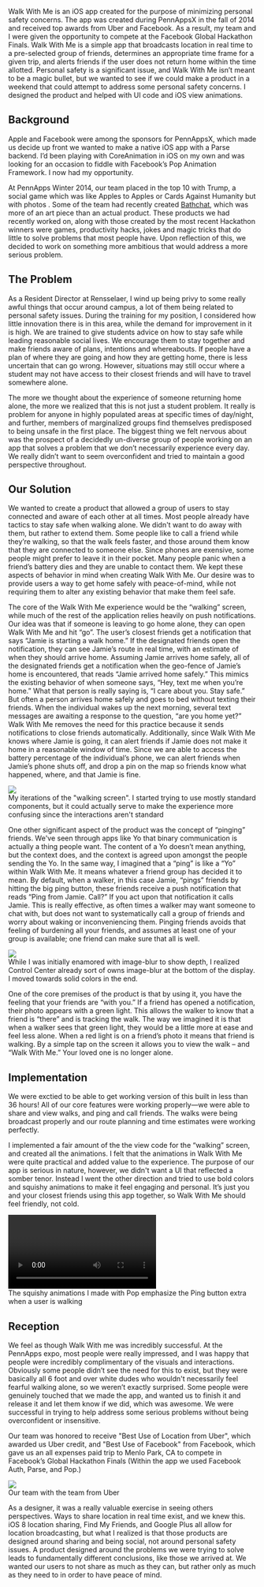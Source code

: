 Walk With Me is an iOS app created for the purpose of minimizing personal safety concerns. The app was created during PennAppsX in the fall of 2014  and received top awards from Uber and Facebook. As a result, my team and I were given the opportunity to compete at the Facebook Global Hackathon Finals. Walk With Me is a simple app that broadcasts location in real time to a pre-selected group of friends, determines an appropriate time frame for a given trip, and alerts friends if the user does not return home within the time allotted. Personal safety is a significant issue, and Walk With Me isn’t meant to be a magic bullet, but we wanted to see if we could make a product in a weekend that could attempt to address some personal safety concerns. I designed the product and helped with UI code and iOS view animations.

## Background
Apple and Facebook were among the sponsors for PennAppsX, which made us decide up front we wanted to make a native iOS app with a Parse backend. I’d been playing with CoreAnimation in iOS on my own and was looking for an occasion to fiddle with Facebook’s Pop Animation Framework. I now had my opportunity.

At PennApps Winter 2014, our team placed in the top 10 with Trump, a social game which was like Apples to Apples or Cards Against Humanity but with photos . Some of the team had recently created [Bathchat](/projects/bathchat), which was more of an art piece than an actual product. These products we had recently worked on, along with those created by the most recent Hackathon winners were games, productivity hacks, jokes and magic tricks that do little to solve problems that most people have. Upon reflection of this, we decided to work on something more ambitious that would address a more serious problem.

## The Problem
As a Resident Director at Rensselaer, I wind up being privy to some really awful things that occur around campus, a lot of them being related to personal safety issues. During the training for my position, I considered how little innovation there is in this area, while the demand for improvement in it is high. We are trained to give students advice on how to stay safe while leading reasonable social lives.  We encourage them to stay together and make friends aware of plans, intentions and whereabouts. If people have a plan of where they are going and how they are getting home, there is less uncertain that can go wrong. However, situations may still occur where a student may not have access to their closest friends and will have to travel somewhere alone.

The more we thought about the experience of someone returning home alone, the more we realized that this is not just a student problem. It really is problem for anyone in highly populated areas at specific times of day/night, and further, members of marginalized groups find themselves predisposed to being unsafe in the first place.  The biggest thing we felt nervous about was the prospect of a decidedly un-diverse group of people working on an app that solves a problem that we don’t necessarily experience every day. We really didn’t want to seem overconfident and tried to maintain a good perspective throughout.

## Our Solution
We wanted to create a product that allowed a group of users to stay connected and aware of each other at all times. Most people already have tactics to stay safe when walking alone. We didn't want to do away with them, but rather to extend them. Some people like to call a friend while they’re walking, so that the walk feels faster, and those around them know that they are connected to someone else. Since phones are exensive, some people might prefer to leave it in their pocket. Many people panic when a friend’s battery dies and they are unable to contact them. We kept these aspects of behavior in mind when creating Walk With Me. Our desire was to provide users a way to get home safely with peace-of-mind, while not requiring them to alter any existing behavior that make them feel safe.

The core of the Walk With Me experience would be the “walking” screen, while much of the rest of the application relies heavily on push notifications. Our idea was that if someone is leaving to go home alone, they can open Walk With Me and hit “go”. The user’s closest friends get a notification that says “Jamie is starting a walk home.” If the designated friends open the notification, they can see Jamie’s route in real time, with an estimate of when they should arrive home. Assuming Jamie arrives home safely, all of the designated friends get a notification when the geo-fence of Jamie’s home is encountered, that reads “Jamie arrived home safely.” This mimics the existing behavior of when someone says, “Hey, text me when you’re home.” What that person is really saying is, “I care about you. Stay safe.” But often a person arrives home safely and goes to bed without texting their friends. When the individual wakes up the next morning, several text messages are awaiting a response to the question, “are you home yet?” Walk With Me removes the need for this practice because it sends notifications to close friends automatically. Additionally, since Walk With Me knows where Jamie is going, it can alert friends if Jamie does not make it home in a reasonable window of time. Since we are able to access the battery percentage of the individual’s phone, we can alert friends when Jamie’s phone shuts off, and drop a pin on the map so friends know what happened, where, and that Jamie is fine.

<div class="project-detail-image-one-across">
	<div class="gif-wrapper"><img src="/images/wwm-sketches.png"/></div>
	<div class="caption">My iterations of the "walking screen". I started trying to use mostly standard components, but it could actually serve to make the experience more confusing since the interactions aren't standard</div>
</div>

One other significant aspect of the product was the concept of “pinging” friends. We've seen through apps like Yo that binary communication is actually a thing people want. The content of a Yo doesn’t mean anything, but the context does, and the context is agreed upon amongst the people sending the Yo. In the same way, I imagined that a “ping” is like a “Yo” within Walk With Me. It means whatever a friend group has decided it to mean. By default, when a walker, in this case Jamie, “pings” friends by hitting the big ping button, these friends receive a push notification that reads “Ping from Jamie. Call?”  If you act upon that notification it calls Jamie. This is really effective, as often times a walker may want someone to chat with, but does not want to systematically call a group of friends and worry about waking or inconveniencing them. Pinging friends avoids that feeling of burdening all your friends, and assumes at least one of your group is available; one friend can make sure that all is well.

<div class="project-detail-image-one-across">
  <div class="gif-wrapper"><img src="/images/wwm-screens.png"/></div>
  <div class="caption">While I was initially enamored with image-blur to show depth, I realized Control Center already sort of owns image-blur at the bottom of the display. I moved towards solid colors in the end.</div>
</div>

One of the core premises of the product is that by using it, you have the feeling that your friends are “with you.” If a friend has opened a notification, their photo appears with a green light. This allows the walker to know that a friend is “there” and is tracking the walk. The way we imagined it is that when a walker sees that green light, they would be a little more at ease and feel less alone. When a red light is on a friend’s photo it means that friend is walking. By a simple tap on the screen it allows you to view the walk – and “Walk With Me.” Your loved one is no longer alone.


## Implementation
We were exctied to be able to get working version of this built in less than 36 hours! All of our core features were working properly—we were able to share and view walks, and ping and call friends. The walks were being broadcast properly and our route planning and time estimates were working perfectly.

I implemented a fair amount of the the view code for the “walking” screen, and created all the animations. I felt that the animations in Walk With Me were quite practical and added value to the experience. The purpose of our app is serious in nature, however, we didn't want a UI that reflected a somber tenor. Instead I went the other direction and tried to use bold colors and squishy animations to make it feel engaging and personal. It’s just you and your closest friends using this app together, so Walk With Me should feel friendly, not cold.
<div class="project-detail-image-one-across-with-caption">
  <div class="image-wrapper">
    <video autoplay="autoplay" loop="loop">
      <source src="https://s3-us-west-2.amazonaws.com/new-portfolio/videos/wwm-interactions.mp4" type="video/mp4"/>
      <source src="https://s3-us-west-2.amazonaws.com/new-portfolio/videos/wwm-interactions.webm" type="video/webm"/>
    </video>
  </div>
  <div class="caption">The squishy animations I made with Pop emphasize the Ping button extra when a user is walking</div>
</div>

## Reception
We feel as though Walk With me was incredibly successful. At the PennApps expo, most people were really impressed, and I was happy that people were incredibly complimentary of the visuals and interactions. Obviously some people didn’t see the need for this to exist, but they were basically all 6 foot and over white dudes who wouldn't necessarily feel fearful walking alone, so we weren’t exactly surprised. Some people were genuinely touched that we made the app, and wanted us to finish it and release it and let them know if we did, which was awesome. We were successful in trying to help address some serious problems without being overconfident or insensitive.

Our team was honored to receive "Best Use of Location from Uber", which awarded us Uber credit, and "Best Use of Facebook" from Facebook, which gave us an all expenses paid trip to Menlo Park, CA to compete in Facebook’s Global Hackathon Finals (Within the app we used Facebook Auth, Parse, and Pop.)

<div class="project-detail-image-one-across-with-caption">
  <div class="image-wrapper"><img src="/images/uber-image.jpeg"/></div>
  <div class="caption">Our team with the team from Uber</div>
</div>

As a designer, it was a really valuable exercise in seeing others perspectives. Ways to share location in real time exist, and we knew this. iOS 8 location sharing, Find My Friends, and Google Plus all allow for location broadcasting, but what I realized is that those products are designed around sharing and being social, not around personal safety issues. A product designed around the problems we were trying to solve leads to fundamentally different conclusions, like those we arrived at.  We wanted our users to not share as much as they can, but rather only as much as they need to in order to have peace of mind.



